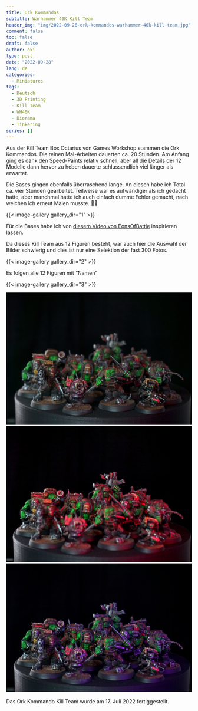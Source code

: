 ```yaml
---
title: Ork Kommandos
subtitle: Warhammer 40K Kill Team
header_img: "img/2022-09-28-ork-kommandos-warhammer-40k-kill-team.jpg"
comment: false
toc: false
draft: false
author: oxi
type: post
date: "2022-09-28"
lang: de
categories:
  - Miniatures
tags:
  - Deutsch
  - 3D Printing
  - Kill Team
  - WH40K
  - Diorama
  - Tinkering
series: []
---
```

Aus der Kill Team Box Octarius von Games Workshop stammen die Ork Kommandos. Die reinen Mal-Arbeiten dauerten ca. 20 Stunden. Am Anfang ging es dank den Speed-Paints relativ schnell, aber all die Details der 12 Modelle dann hervor zu heben dauerte schlussendlich viel länger als erwartet.

Die Bases gingen ebenfalls überraschend lange. An diesen habe ich Total ca. vier Stunden gearbeitet. Teilweise war es aufwändiger als ich gedacht hatte, aber manchmal hatte ich auch einfach dumme Fehler gemacht, nach welchen ich erneut Malen musste. 🤷‍♂️

{{< image-gallery gallery_dir="1" >}}

Für die Bases habe ich von <a rel="noreferrer noopener" href="https://www.youtube.com/watch?v=fihnIwq7yc0" target="_blank">diesem Video von EonsOfBattle</a> inspirieren lassen.

Da dieses Kill Team aus 12 Figuren besteht, war auch hier die Auswahl der Bilder schwierig und dies ist nur eine Selektion der fast 300 Fotos.

{{< image-gallery gallery_dir="2" >}}

Es folgen alle 12 Figuren mit &#8220;Namen&#8221;

{{< image-gallery gallery_dir="3" >}}

![Das komplette Team](img/DSC01152.JPG)
![Das komplette Team](img/DSC01155.JPG)
![Das komplette Team](img/DSC01157.JPG)

Das Ork Kommando Kill Team wurde am 17. Juli 2022 fertiggestellt.
